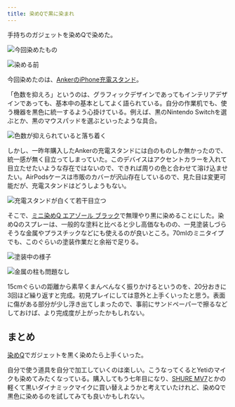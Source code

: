 ```yaml
---
title: 染めQで黒に染まれ
---
```

手持ちのガジェットを染めQで染めた。

![](https://lh3.googleusercontent.com/rgpiuv6RMZ1Fb3KUhLLDQeofV0B86BAeSj1uH97zR-Jjt6ErbJkL3wpywlVuRHXPmVnUc991jsEajw_fya0KRg0p-8wypjLbx1uCYbsWKBpe0wjheyn3QNYPTvqf82n7qYE6du34ZGhBiTYRIJjnXEARcbt9-Jopi93CT4on0ipMWNulfsvrDIUr "今回染めたもの")

![](https://lh3.googleusercontent.com/UGJhHEUpqVaG9lJnUruypacCFktP8eUFOiW4EuLyxIK9p1Rhq76kTdVV6kRTq-9bRLPZZ8u4uyupJ2RtVddjGr2Mx6gvP0ymvfj1w4kop2DliiSm3DUsFxqH9_m4Sc7mNt8udn8qbCo-fexoqx2SyFNxiLdQEq6o4PKAIO5KCzBXXX0iTiMHGvmP "染める前")

今回染めたのは、[AnkerのiPhone充電スタンド](https://r7kamura.com/articles/2021-09-06-anker-iphone-stand)。

「色数を抑えろ」というのは、グラフィックデザインであってもインテリアデザインであっても、基本中の基本としてよく語られている。自分の作業机でも、使う機器を黒色に統一するよう心掛けている。例えば、黒のNintendo Switchを選ぶとか、黒のマウスパッドを選ぶといったような具合。

![](https://lh4.googleusercontent.com/1PyFCOkuJgufBgTjnVfHCWM37Xa1t7hvUxZrF77gSiORvm4kcSpad1q78CtirRMqT85sCXdlgQhEBNupZ5Mzk6ln4rbtL3O9t9JDG-UI7XF9X2N-aYnk7b__3UJyP8qT90xMYrWfcV1rBQExc5QGNlJ3XDeBFtt-PCi97kInVeYVVzE38WiFA3bK "色数が抑えられていると落ち着く")

しかし、一昨年購入したAnkerの充電スタンドには白のものしか無かったので、統一感が無く目立ってしまっていた。このデバイスはアクセントカラーを入れて目立たせたいような存在ではないので、できれば周りの色と合わせて溶け込ませたい。AirPodsケースは市販のカバーが沢山存在しているので、見た目は変更可能だが、充電スタンドはどうしようもない。

![](https://lh3.googleusercontent.com/q9hx5SiSCVmFVcjxcA4QTZR5EJDKlKI-uofsWKVrBy83kZWCHoA0nK5kEiqUkRRGIEJBe_XLkDuacIpsA7yf1l27IefMAHD87UBEm3tD3xeDiKYbeobr5oA8-S8mwrQPdYl3IyrVp4eXOZ-Fdir1xmfCVNwnWcYkZ49g6o44UMb8AdXKrS7DVOwy "充電スタンドが白くて若干目立つ")

そこで、[ミニ染めQ エアゾール ブラック](https://www.amazon.co.jp/dp/B003QMFUKO)で無理やり黒に染めることにした。染めQのスプレーは、一般的な塗料と比べると少し高価なものの、一見塗装しづらそうな金属やプラスチックなどにも使えるのが良いところ。70mlのミニタイプでも、このぐらいの塗装作業だと余裕で足りる。

![](https://lh4.googleusercontent.com/M-MKZWQ8QAgtKJSKUenLHYNGrBxLyQ8p6wBB58LHr7bo0avNpJXq4kob-vg-jFwuyyyvyU_NNP4Lctou6wjdsBaoMdoYGOO9_VyBEUp2ynsuOWCwTZQYhjZy0buE8th_mIwSd8IUW9HZNie85ouXulLwMGN55lL4KzjJ6RuY3Zcd17zR_vm_Jrg- "塗装中の様子")

![](https://lh6.googleusercontent.com/0RMpA7VZxbnvnwln38ot9F8uhflPkzU6CZnxrJ5jH5fbOhnUIy1eVRf8dbxlQXe6zOeqyk5YbMRIn6RzD9Upj0Bc36RP_p3ZccByZsZ6CeM98B2pjfJBaLHZVe76SXs7SpLYWkrYgI-1_eCDK7wf2SpTmMJqclSWei3afTowI3uaobdorEAiC7Dg "金属の柱も問題なし")

15cmぐらいの距離から素早くまんべんなく振りかけるというのを、20分おきに3回ほど繰り返すと完成。初見プレイにしては意外と上手くいったと思う。表面に傷がある部分が少し浮き出てしまったので、事前にサンドペーパーで擦るなどしておけば、より完成度が上がったかもしれない。

まとめ
---

[染めQ](https://www.amazon.co.jp/dp/B003QMFUKO)でガジェットを黒く染めたら上手くいった。

自分で使う道具を自分で加工していくのは楽しい。こうなってくるとYetiのマイクも染めてみたくなっている。購入してもう七年目になり、[SHURE MV7](https://www.amazon.co.jp/dp/B08KY7G1GV)とかの軽くて黒いダイナミックマイクに買い替えようかと考えていたけれど、染めQで黒色に染めるのを試してみても良いかもしれない。
